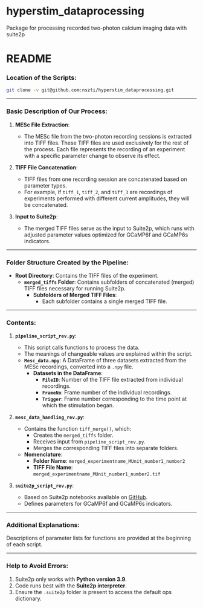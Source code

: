 # hyperstim_dataprocessing
Package for processing recorded two-photon calcium imaging data with suite2p



# README

### Location of the Scripts:
```bash
git clone -v git@github.com:nszti/hyperstim_dataprocessing.git
```

---

### Basic Description of Our Process:
1. **MESc File Extraction**: 
   - The MESc file from the two-photon recording sessions is extracted into TIFF files. These TIFF files are used exclusively for the rest of the process. Each file represents the recording of an experiment with a specific parameter change to observe its effect.

2. **TIFF File Concatenation**: 
   - TIFF files from one recording session are concatenated based on parameter types.
   - For example, if `tiff_1`, `tiff_2`, and `tiff_3` are recordings of experiments performed with different current amplitudes, they will be concatenated.

3. **Input to Suite2p**:
   - The merged TIFF files serve as the input to Suite2p, which runs with adjusted parameter values optimized for GCaMP6f and GCaMP6s indicators.

---

### Folder Structure Created by the Pipeline:
- **Root Directory**: Contains the TIFF files of the experiment.
  - **`merged_tiffs` Folder**: Contains subfolders of concatenated (merged) TIFF files necessary for running Suite2p.
    - **Subfolders of Merged TIFF Files**:
      - Each subfolder contains a single merged TIFF file.

---

### Contents:
1. **`pipeline_script_rev.py`**:
   - This script calls functions to process the data.
   - The meanings of changeable values are explained within the script.
   - **`Mesc_data.npy`**: A DataFrame of three datasets extracted from the MESc recordings, converted into a `.npy` file.
     - **Datasets in the DataFrame**:
       - **`FileID`**: Number of the TIFF file extracted from individual recordings.
       - **`FrameNo`**: Frame number of the individual recordings.
       - **`Trigger`**: Frame number corresponding to the time point at which the stimulation began.

2. **`mesc_data_handling_rev.py`**:
   - Contains the function `tiff_merge()`, which:
     - Creates the `merged_tiffs` folder.
     - Receives input from `pipeline_script_rev.py`.
     - Merges the corresponding TIFF files into separate folders.
   - **Nomenclature**:
     - **Folder Name**: `merged_experimentname_MUnit_number1_number2`
     - **TIFF File Name**: `merged_experimentname_MUnit_number1_number2.tif`

3. **`suite2p_script_rev.py`**:
   - Based on Suite2p notebooks available on [GitHub](https://github.com/MouseLand/suite2p.git).
   - Defines parameters for GCaMP6f and GCaMP6s indicators.

---

### Additional Explanations:
Descriptions of parameter lists for functions are provided at the beginning of each script.

---

### Help to Avoid Errors:
1. Suite2p only works with **Python version 3.9**.
2. Code runs best with the **Suite2p interpreter**.
3. Ensure the `.suite2p` folder is present to access the default ops dictionary.

